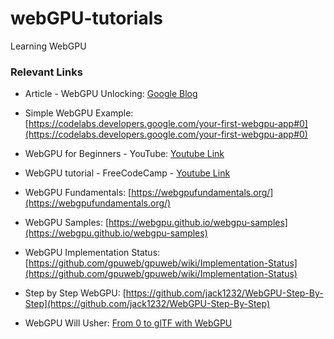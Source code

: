 # webGPU-tutorials
 Learning WebGPU


### Relevant Links

- Article - WebGPU Unlocking: [Google Blog](https://developer.chrome.com/blog/webgpu-io2023/#:~:text=WebGPU%20is%20the%20successor%20to,GPU%20capabilities%20in%20the%20future.)

- Simple WebGPU Example: [https://codelabs.developers.google.com/your-first-webgpu-app#0](https://codelabs.developers.google.com/your-first-webgpu-app#0)

- WebGPU for Beginners - YouTube: [Youtube Link](https://youtube.com/playlist?list=PLn3eTxaOtL2Ns3wkxdyS3CiqkJuwQdZzn)

- WebGPU tutorial - FreeCodeCamp - [Youtube Link](https://youtu.be/KTFFdZSDiTU)

- WebGPU Fundamentals: [https://webgpufundamentals.org/](https://webgpufundamentals.org/)

- WebGPU Samples: [https://webgpu.github.io/webgpu-samples](https://webgpu.github.io/webgpu-samples)

- WebGPU Implementation Status: [https://github.com/gpuweb/gpuweb/wiki/Implementation-Status](https://github.com/gpuweb/gpuweb/wiki/Implementation-Status)

- Step by Step WebGPU: [https://github.com/jack1232/WebGPU-Step-By-Step](https://github.com/jack1232/WebGPU-Step-By-Step)

- WebGPU Will Usher: [From 0 to glTF with WebGPU](https://www.willusher.io/graphics/2023/04/10/0-to-gltf-triangle)
